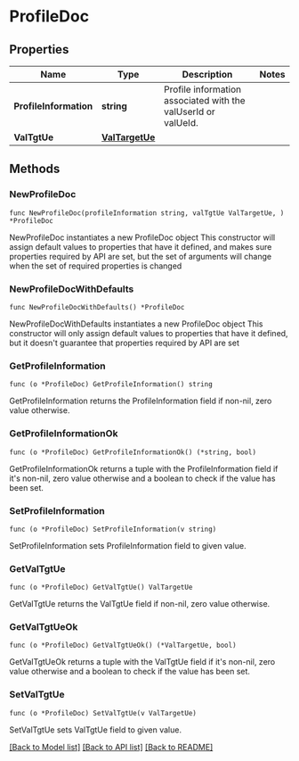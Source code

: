 # ProfileDoc

## Properties

Name | Type | Description | Notes
------------ | ------------- | ------------- | -------------
**ProfileInformation** | **string** | Profile information associated with the valUserId or valUeId. | 
**ValTgtUe** | [**ValTargetUe**](ValTargetUe.md) |  | 

## Methods

### NewProfileDoc

`func NewProfileDoc(profileInformation string, valTgtUe ValTargetUe, ) *ProfileDoc`

NewProfileDoc instantiates a new ProfileDoc object
This constructor will assign default values to properties that have it defined,
and makes sure properties required by API are set, but the set of arguments
will change when the set of required properties is changed

### NewProfileDocWithDefaults

`func NewProfileDocWithDefaults() *ProfileDoc`

NewProfileDocWithDefaults instantiates a new ProfileDoc object
This constructor will only assign default values to properties that have it defined,
but it doesn't guarantee that properties required by API are set

### GetProfileInformation

`func (o *ProfileDoc) GetProfileInformation() string`

GetProfileInformation returns the ProfileInformation field if non-nil, zero value otherwise.

### GetProfileInformationOk

`func (o *ProfileDoc) GetProfileInformationOk() (*string, bool)`

GetProfileInformationOk returns a tuple with the ProfileInformation field if it's non-nil, zero value otherwise
and a boolean to check if the value has been set.

### SetProfileInformation

`func (o *ProfileDoc) SetProfileInformation(v string)`

SetProfileInformation sets ProfileInformation field to given value.


### GetValTgtUe

`func (o *ProfileDoc) GetValTgtUe() ValTargetUe`

GetValTgtUe returns the ValTgtUe field if non-nil, zero value otherwise.

### GetValTgtUeOk

`func (o *ProfileDoc) GetValTgtUeOk() (*ValTargetUe, bool)`

GetValTgtUeOk returns a tuple with the ValTgtUe field if it's non-nil, zero value otherwise
and a boolean to check if the value has been set.

### SetValTgtUe

`func (o *ProfileDoc) SetValTgtUe(v ValTargetUe)`

SetValTgtUe sets ValTgtUe field to given value.



[[Back to Model list]](../README.md#documentation-for-models) [[Back to API list]](../README.md#documentation-for-api-endpoints) [[Back to README]](../README.md)


